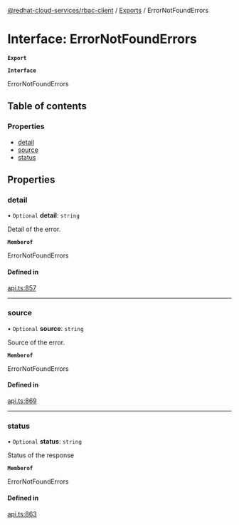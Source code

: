 [@redhat-cloud-services/rbac-client](../README.md) / [Exports](../modules.md) / ErrorNotFoundErrors

# Interface: ErrorNotFoundErrors

**`Export`**

**`Interface`**

ErrorNotFoundErrors

## Table of contents

### Properties

- [detail](ErrorNotFoundErrors.md#detail)
- [source](ErrorNotFoundErrors.md#source)
- [status](ErrorNotFoundErrors.md#status)

## Properties

### detail

• `Optional` **detail**: `string`

Detail of the error.

**`Memberof`**

ErrorNotFoundErrors

#### Defined in

[api.ts:857](https://github.com/RedHatInsights/javascript-clients/blob/master/packages/rbac/api.ts#L857)

___

### source

• `Optional` **source**: `string`

Source of the error.

**`Memberof`**

ErrorNotFoundErrors

#### Defined in

[api.ts:869](https://github.com/RedHatInsights/javascript-clients/blob/master/packages/rbac/api.ts#L869)

___

### status

• `Optional` **status**: `string`

Status of the response

**`Memberof`**

ErrorNotFoundErrors

#### Defined in

[api.ts:863](https://github.com/RedHatInsights/javascript-clients/blob/master/packages/rbac/api.ts#L863)

